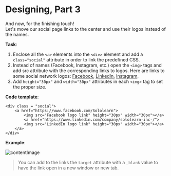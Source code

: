 # Designing, Part 3

And now, for the finishing touch!  
Let's move our social page links to the center and use their logos instead of the names.

**Task**:
1. Enclose all the `<a>` elements into the `<div>` element and add a `class="social"` attribute in order to link the predefined CSS.
2. Instead of names (Facebook, Instagram, etc.) open the `<img>` tags and add src attribute with the corresponding links to logos.
Here are links to some social network logos: [Facebook](https://cdn2.iconfinder.com/data/icons/social-media-2285/512/1_Facebook_colored_svg_copy-256.png), [LinkedIn](https://cdn3.iconfinder.com/data/icons/capsocial-round/500/linkedin-256.png), [Instagram](https://cdn3.iconfinder.com/data/icons/2018-social-media-logotypes/1000/2018_social_media_popular_app_logo_instagram-256.png).
3. Add `height="30px"` and `width="30px"` attributes in each `<img>` tag to set the proper size.

**Code template**:
```
<div class = "social">
    <a href="https://www.facebook.com/Sololearn">
        <img src="Facebook logo link" height="30px" width="30px"></a>
        <a href="https://www.linkedin.com/company/sololearn-inc-/">
        <img src="LinkedIn logo link" height="30px" width="30px"></a>
    </a>
</div> 
```

**Example**:

![contentImage](https://api.sololearn.com/DownloadFile?id=4657)

>You can add to the links the `target` attribute with a `_blank` value to have the link open in a new window or new tab.